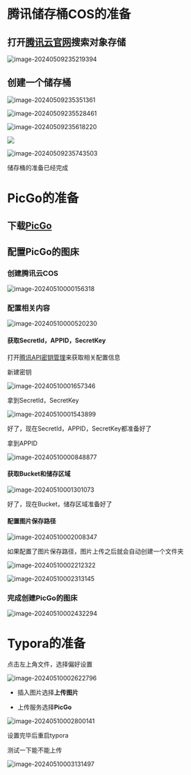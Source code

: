 # 腾讯储存桶COS的准备

## 打开[腾讯云官网](https://cloud.tencent.com/)搜索对象存储

![image-20240509235219394](https://bing-wu-doc-1318477772.cos.ap-nanjing.myqcloud.com/typora/image-20240509235219394.png?imageSlim)

## 创建一个储存桶

![image-20240509235351361](https://bing-wu-doc-1318477772.cos.ap-nanjing.myqcloud.com/typora/image-20240509235351361.png?imageSlim)

![image-20240509235528461](https://bing-wu-doc-1318477772.cos.ap-nanjing.myqcloud.com/typora/image-20240509235528461.png?imageSlim)

![image-20240509235618220](https://bing-wu-doc-1318477772.cos.ap-nanjing.myqcloud.com/typora/image-20240509235618220.png?imageSlim)

![](https://bing-wu-doc-1318477772.cos.ap-nanjing.myqcloud.com/typora/image-20240509235618220.png?imageSlim)

![image-20240509235743503](https://bing-wu-doc-1318477772.cos.ap-nanjing.myqcloud.com/typora/image-20240509235743503.png?imageSlim)

储存桶的准备已经完成

# PicGo的准备

## 下载[PicGo](https://molunerfinn.com/PicGo/)

## 配置PicGo的图床

### 创建腾讯云COS

![image-20240510000156318](https://bing-wu-doc-1318477772.cos.ap-nanjing.myqcloud.com/typora/image-20240510000156318.png?imageSlim)

### 配置相关内容

![image-20240510000520230](https://bing-wu-doc-1318477772.cos.ap-nanjing.myqcloud.com/typora/image-20240510000520230.png?imageSlim)

#### 获取SecretId，APPID，SecretKey

打开[腾讯API密钥管理](https://console.cloud.tencent.com/capi)来获取相关配置信息

新建密钥

![image-20240510001657346](https://bing-wu-doc-1318477772.cos.ap-nanjing.myqcloud.com/typora/image-20240510001657346.png?imageSlim)

拿到SecretId，SecretKey

![image-20240510001543899](https://bing-wu-doc-1318477772.cos.ap-nanjing.myqcloud.com/typora/image-20240510001543899.png?imageSlim)

好了，现在SecretId，APPID，SecretKey都准备好了

拿到APPID

![image-20240510000848877](https://bing-wu-doc-1318477772.cos.ap-nanjing.myqcloud.com/typora/image-20240510000848877.png?imageSlim)

#### 获取Bucket和储存区域

![image-20240510001301073](https://bing-wu-doc-1318477772.cos.ap-nanjing.myqcloud.com/typora/image-20240510001301073.png?imageSlim)

好了，现在Bucket，储存区域准备好了

#### 配置图片保存路径

![image-20240510002008347](https://bing-wu-doc-1318477772.cos.ap-nanjing.myqcloud.com/typora/image-20240510002008347.png?imageSlim)

如果配置了图片保存路径，图片上传之后就会自动创建一个文件夹

![image-20240510002212322](https://bing-wu-doc-1318477772.cos.ap-nanjing.myqcloud.com/typora/image-20240510002212322.png?imageSlim)

![image-20240510002313145](https://bing-wu-doc-1318477772.cos.ap-nanjing.myqcloud.com/typora/image-20240510002313145.png?imageSlim)

### 完成创建PicGo的图床

![image-20240510002432294](https://bing-wu-doc-1318477772.cos.ap-nanjing.myqcloud.com/typora/image-20240510002432294.png?imageSlim)

# Typora的准备

点击左上角文件，选择偏好设置

![image-20240510002622796](https://bing-wu-doc-1318477772.cos.ap-nanjing.myqcloud.com/typora/image-20240510002622796.png?imageSlim)

- 插入图片选择**上传图片**

- 上传服务选择**PicGo**

![image-20240510002800141](https://bing-wu-doc-1318477772.cos.ap-nanjing.myqcloud.com/typora/image-20240510002800141.png?imageSlim)

设置完毕后重启typora

测试一下能不能上传

![image-20240510003131497](https://bing-wu-doc-1318477772.cos.ap-nanjing.myqcloud.com/typora/image-20240510003131497.png?imageSlim)

